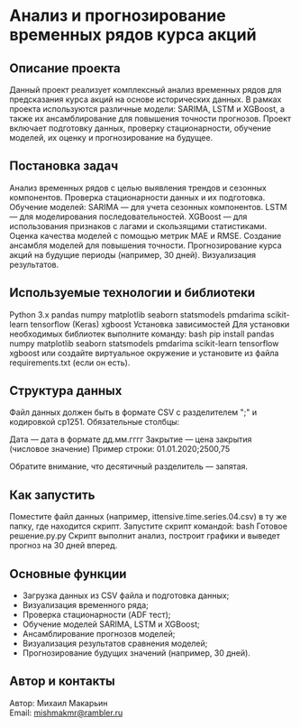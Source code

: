 # Анализ и прогнозирование временных рядов курса акций

## Описание проекта
Данный проект реализует комплексный анализ временных рядов для предсказания курса акций на основе исторических данных. В рамках проекта используются различные модели: SARIMA, LSTM и XGBoost, а также их ансамблирование для повышения точности прогнозов. Проект включает подготовку данных, проверку стационарности, обучение моделей, их оценку и прогнозирование на будущее.

## Постановка задач
Анализ временных рядов с целью выявления трендов и сезонных компонентов.
Проверка стационарности данных и их подготовка.
Обучение моделей:
SARIMA — для учета сезонных компонентов.
LSTM — для моделирования последовательностей.
XGBoost — для использования признаков с лагами и скользящими статистиками.
Оценка качества моделей с помощью метрик MAE и RMSE.
Создание ансамбля моделей для повышения точности.
Прогнозирование курса акций на будущие периоды (например, 30 дней).
Визуализация результатов.

## Используемые технологии и библиотеки
Python 3.x
pandas
numpy
matplotlib
seaborn
statsmodels
pmdarima
scikit-learn
tensorflow (Keras)
xgboost
Установка зависимостей
Для установки необходимых библиотек выполните команду:
bash
pip install pandas numpy matplotlib seaborn statsmodels pmdarima scikit-learn tensorflow xgboost
или создайте виртуальное окружение и установите из файла requirements.txt (если он есть).

## Структура данных
Файл данных должен быть в формате CSV с разделителем ";" и кодировкой cp1251. Обязательные столбцы:

Дата — дата в формате дд.мм.гггг
Закрытие — цена закрытия (числовое значение)
Пример строки:
01.01.2020;2500,75

Обратите внимание, что десятичный разделитель — запятая.

## Как запустить
Поместите файл данных (например, ittensive.time.series.04.csv) в ту же папку, где находится скрипт.
Запустите скрипт командой:
bash Готовое решение.py.py
Скрипт выполнит анализ, построит графики и выведет прогноз на 30 дней вперед.

## Основные функции
- Загрузка данных из CSV файла и подготовка данных;
- Визуализация временного ряда;
- Проверка стационарности (ADF тест);
- Обучение моделей SARIMA, LSTM и XGBoost;
- Ансамблирование прогнозов моделей;
- Визуализация результатов сравнения моделей;
- Прогнозирование будущих значений (например, 30 дней).

## Автор и контакты
Автор: Михаил Макарьин  
Email: mishmakmr@rambler.ru
